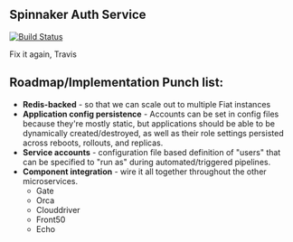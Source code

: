 Spinnaker Auth Service
----------------------

[![Build Status](https://api.travis-ci.org/spinnaker/fiat.svg?branch=master)](https://travis-ci.org/spinnaker/fiat)

Fix it again, Travis

Roadmap/Implementation Punch list:
---
* **Redis-backed** - so that we can scale out to multiple Fiat instances
* **Application config persistence** - Accounts can be set in config files because they're mostly static, but applications should be able to be dynamically created/destroyed, as well as their role settings persisted across reboots, rollouts, and  replicas.
* **Service accounts** - configuration file based definition of "users" that can be specified to "run as" during automated/triggered pipelines.
* **Component integration** - wire it all together throughout the other microservices.
  * Gate
  * Orca
  * Clouddriver
  * Front50
  * Echo

